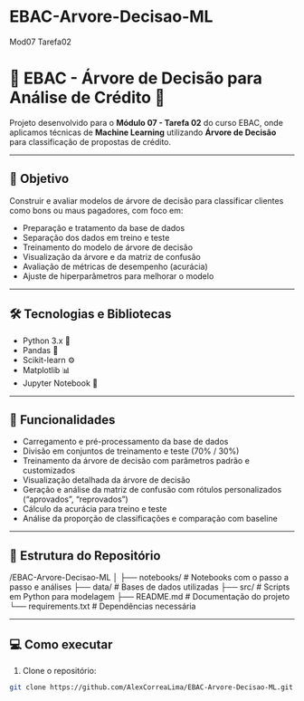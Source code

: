 # EBAC-Arvore-Decisao-ML
Mod07 Tarefa02

# 🌳 EBAC - Árvore de Decisão para Análise de Crédito 🐍

Projeto desenvolvido para o **Módulo 07 - Tarefa 02** do curso EBAC, onde aplicamos técnicas de **Machine Learning** utilizando **Árvore de Decisão** para classificação de propostas de crédito.

---

## 🎯 Objetivo

Construir e avaliar modelos de árvore de decisão para classificar clientes como bons ou maus pagadores, com foco em:

- Preparação e tratamento da base de dados
- Separação dos dados em treino e teste
- Treinamento do modelo de árvore de decisão
- Visualização da árvore e da matriz de confusão
- Avaliação de métricas de desempenho (acurácia)
- Ajuste de hiperparâmetros para melhorar o modelo

---

## 🛠️ Tecnologias e Bibliotecas

- Python 3.x 🐍  
- Pandas 🐼  
- Scikit-learn ⚙️  
- Matplotlib 📊  
- Jupyter Notebook 📓  

---

## 🚀 Funcionalidades

- Carregamento e pré-processamento da base de dados  
- Divisão em conjuntos de treinamento e teste (70% / 30%)  
- Treinamento da árvore de decisão com parâmetros padrão e customizados  
- Visualização detalhada da árvore de decisão  
- Geração e análise da matriz de confusão com rótulos personalizados (“aprovados”, “reprovados”)  
- Cálculo da acurácia para treino e teste  
- Análise da proporção de classificações e comparação com baseline

---

## 📁 Estrutura do Repositório

/EBAC-Arvore-Decisao-ML
│
├── notebooks/ # Notebooks com o passo a passo e análises
├── data/ # Bases de dados utilizadas
├── src/ # Scripts em Python para modelagem
├── README.md # Documentação do projeto
└── requirements.txt # Dependências necessária


---

## 💻 Como executar

1. Clone o repositório:

```bash
git clone https://github.com/AlexCorreaLima/EBAC-Arvore-Decisao-ML.git


